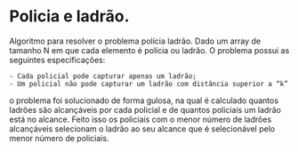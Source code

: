 # Policia e ladrão.
 Algoritmo para resolver o problema polícia ladrão. Dado um array de tamanho N em que cada elemento é polícia ou ladrão. O problema possui as seguintes especificações:
    
    - Cada policial pode capturar apenas um ladrão;
    - Um policial não pode capturar um ladrão com distância superior a “k”
o problema foi solucionado de forma gulosa, na qual é calculado quantos ladrões são alcançáveis por cada policial e de quantos policiais um ladrão está no alcance. Feito isso os policiais com o menor número de ladrões alcançáveis selecionam o ladrão ao seu alcance que é selecionável pelo menor número de policiais.
